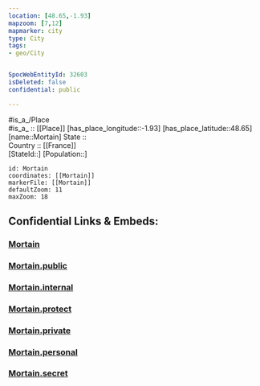 ```yaml
---
location: [48.65,-1.93] 
mapzoom: [7,12] 
mapmarker: city 
type: City
tags:
- geo/City


SpocWebEntityId: 32603
isDeleted: false
confidential: public

---
```

#is_a_/Place  
#is_a_ :: [[Place]] 
[has_place_longitude::-1.93] 
[has_place_latitude::48.65] 
[name::Mortain] 
State ::  
Country :: [[France]]  
[StateId::] 
[Population::] 



```leaflet
id: Mortain
coordinates: [[Mortain]] 
markerFile: [[Mortain]] 
defaultZoom: 11 
maxZoom: 18
```


## Confidential Links & Embeds: 

### [Mortain](/_Standards/Earth/Continent/Europe/Europe~West/France/regions~France/Bretagne/departments~Bretagne/Ille-et-Vilaine/communes~Ille-et-Vilaine/Saint-Malo/cities~Saint-Malo/Mortain.md) 

### [Mortain.public](/_public/Earth/Continent/Europe/Europe~West/France/regions~France/Bretagne/departments~Bretagne/Ille-et-Vilaine/communes~Ille-et-Vilaine/Saint-Malo/cities~Saint-Malo/Mortain.public.md) 

### [Mortain.internal](/_internal/Earth/Continent/Europe/Europe~West/France/regions~France/Bretagne/departments~Bretagne/Ille-et-Vilaine/communes~Ille-et-Vilaine/Saint-Malo/cities~Saint-Malo/Mortain.internal.md) 

### [Mortain.protect](/_protect/Earth/Continent/Europe/Europe~West/France/regions~France/Bretagne/departments~Bretagne/Ille-et-Vilaine/communes~Ille-et-Vilaine/Saint-Malo/cities~Saint-Malo/Mortain.protect.md) 

### [Mortain.private](/_private/Earth/Continent/Europe/Europe~West/France/regions~France/Bretagne/departments~Bretagne/Ille-et-Vilaine/communes~Ille-et-Vilaine/Saint-Malo/cities~Saint-Malo/Mortain.private.md) 

### [Mortain.personal](/_personal/Earth/Continent/Europe/Europe~West/France/regions~France/Bretagne/departments~Bretagne/Ille-et-Vilaine/communes~Ille-et-Vilaine/Saint-Malo/cities~Saint-Malo/Mortain.personal.md) 

### [Mortain.secret](/_secret/Earth/Continent/Europe/Europe~West/France/regions~France/Bretagne/departments~Bretagne/Ille-et-Vilaine/communes~Ille-et-Vilaine/Saint-Malo/cities~Saint-Malo/Mortain.secret.md)

